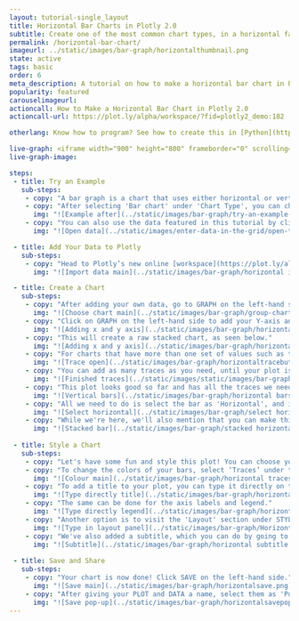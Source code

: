 ```yaml
---
layout: tutorial-single_layout
title: Horizontal Bar Charts in Plotly 2.0
subtitle: Create one of the most common chart types, in a horizontal fashion.
permalink: /horizontal-bar-chart/
imageurl: ../static/images/bar-graph/horizontalthumbnail.png
state: active
tags: basic
order: 6
meta_description: A tutorial on how to make a horizontal bar chart in Plotly 2.0.
popularity: featured
carouselimageurl:
actioncall: How to Make a Horizontal Bar Chart in Plotly 2.0
actioncall-url: https://plot.ly/alpha/workspace/?fid=plotly2_demo:182

otherlang: Know how to program? See how to create this in [Python](https://plot.ly/python/horizontal-bar-charts/).

live-graph: <iframe width="900" height="800" frameborder="0" scrolling="no" src="https://plot.ly/~plotly2_demo/182.embed"></iframe>
live-graph-image:

steps:
 - title: Try an Example
   sub-steps:
    - copy: "A bar graph is a chart that uses either horizontal or vertical bars to show comparisons among categories."
    - copy: "After selecting 'Bar chart' under 'Chart Type', you can check out an example before adding your own data. Clicking the 'try an example' button will show what a sample chart looks like after adding data and playing with the style. You'll also see what labels and style attributes were selected for this specific chart, as well as the end result."
      img: "![Example after](../static/images/bar-graph/try-an-example-after.png)"
    - copy: "You can also use the data featured in this tutorial by clicking on 'Open This Data in Plotly' on the left-hand side. It'll open in Plotly’s online [workspace](https://plot.ly/alpha/workspace/)."
      img: "![Open data](../static/images/enter-data-in-the-grid/open-this-data.png)"

 - title: Add Your Data to Plotly
   sub-steps:
    - copy: "Head to Plotly’s new online [workspace](https://plot.ly/alpha/workspace/) and add your data. You have the option of typing directly in the grid, uploading your file, or entering a URL of an online dataset. Plotly accepts .xls, .xlsx, or .csv files. For more information on how to enter your data, see [this](http://help.plot.ly/add-data-to-the-plotly-grid/) tutorial."
      img: "![Import data main](../static/images/bar-graph/horizontal import.png)"

 - title: Create a Chart
   sub-steps:
    - copy: "After adding your own data, go to GRAPH on the left-hand side, then 'Create'. Choose 'Bar chart' under 'Chart type'."
      img: "![Choose chart main](../static/images/bar-graph/group-chart-type-main.png)"
    - copy: "Click on GRAPH on the left-hand side to add your Y-axis and X-axis to your stacked bar chart. After selecting ‘Bar chart', you should then fill out the Y and X dropdown to create the plot."
      img: "![Adding x and y axis](../static/images/bar-graph/horizontalxandyvalues.png)"
    - copy: "This will create a raw stacked chart, as seen below."
      img: "![Adding x and y axis](../static/images/bar-graph/horizontalrawplot.png)"
    - copy: "For charts that have more than one set of values such as this one, we need to add more data on the Y-axis. We do this by clicking on the '+Trace' button at the top right-hand side of that pane."
      img: "![Trace open](../static/images/bar-graph/horizontaltracebutton.png)"
    - copy: "You can add as many traces as you need, until your plot is complete!"
      img: "![Finished traces](../static/images/static/images/bar-graph/horizontalalltraces.png)"
    - copy: "This plot looks good so far and has all the traces we need, but we want to make this a horizontal bar chart. By going to the 'Traces' tab under STYLE, we can see that bars are selected as 'Vertical' by default."
      img: "![Vertical bars](../static/images/bar-graph/horizontal bars section.png/)"
    - copy: "All we need to do is select the bar as 'Horizontal', and it's not even necessary to do this to every trace. As you can see in the GIF below, it changes them all at once."
      img: "![Select horizontal](../static/images/bar-graph/select horizontal.gif)"
    - copy: "While we're here, we'll also mention that you can make this a stacked bar chart by selecting the 'Stacked' option in this very same section. Check out [this](http://help.plot.ly/stacked-bar-chart/) great tutorial for more information."
      img: "![Stacked bar](../static/images/bar-graph/stacked horizontal.gif)"
        
 - title: Style a Chart
   sub-steps:
    - copy: "Let's have some fun and style this plot! You can choose your colors, text position, or typeface. Click on STYLE on the left-hand side to play around with the style of your chart."
    - copy: "To change the colors of your bars, select ‘Traces’ under the same STYLE tab, then click on FILL and a color pop-up will appear. As you scroll down that pane, each bar will have its own FILL color that you can change. Note that certain colors and typeface are only available with a PRO subscription. Click [here](https://plot.ly/products/cloud/) to upgrade!"
      img: "![Colour main](../static/images/bar-graph/horizontal traces colour.png)"
    - copy: "To add a title to your plot, you can type it directly on the title by double-clicking it."
      img: "![Type directly title](../static/images/bar-graph/horizontal title directly.png)"
    - copy: "The same can be done for the axis labels and legend."
      img: "![Type directly legend](../static/images/bar-graph/horizontal axes label.png)"
    - copy: "Another option is to visit the 'Layout' section under STYLE, click on 'Text' and enter your title in the box, as shown below."
      img: "![Type in layout panel](../static/images/bar-graph/Horizontaltitle.png)"
    - copy: "We've also added a subtitle, which you can do by going to the 'Notes' section. For more information about annotations and the different types of notes that can be added to your plot, visit [this](http://help.plot.ly/how-to-add-annotations/) page!"
      img: "![Subtitle](../static/images/bar-graph/horizontal subtitle.png)"
        
 - title: Save and Share
   sub-steps:
    - copy: "Your chart is now done! Click SAVE on the left-hand side."
      img: "![Save main](../static/images/bar-graph/horizontalsave.png)"
    - copy: "After giving your PLOT and DATA a name, select them as 'Public' or 'Private'. For more information on how sharing works, including the difference between private, public and secret sharing, visit [this](http://help.plot.ly/save-share-and-export-in-plotly/) page."
      img: "![Save pop-up](../static/images/bar-graph/horizontalsavepopup.png)"
---
```


